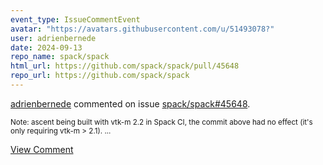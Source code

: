 ```yaml
---
event_type: IssueCommentEvent
avatar: "https://avatars.githubusercontent.com/u/51493078?"
user: adrienbernede
date: 2024-09-13
repo_name: spack/spack
html_url: https://github.com/spack/spack/pull/45648
repo_url: https://github.com/spack/spack
---
```


<a href='https://github.com/adrienbernede' target='_blank'>adrienbernede</a> commented on issue <a href='https://github.com/spack/spack/pull/45648' target='_blank'>spack/spack#45648</a>.

<small>Note: ascent being built with vtk-m 2.2 in Spack CI, the commit above had no effect (it's only requiring vtk-m > 2.1)....</small>

<a href='https://github.com/spack/spack/pull/45648' target='_blank'>View Comment</a>